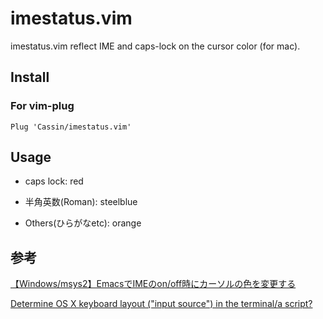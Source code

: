 # imestatus.vim
imestatus.vim reflect IME and caps-lock on the cursor color (for mac).

## Install

### For vim-plug
```vim
Plug 'Cassin/imestatus.vim'
```

## Usage
- caps lock: red

- 半角英数(Roman): steelblue

- Others(ひらがなetc): orange

## 参考

[【Windows/msys2】EmacsでIMEのon/off時にカーソルの色を変更する](https://www.yokoweb.net/2017/06/23/msys2-emacs-ime-cursor/)

[Determine OS X keyboard layout ("input source") in the terminal/a script?
](https://stackoverflow.com/questions/21597804/determine-os-x-keyboard-layout-input-source-in-the-terminal-a-script)
